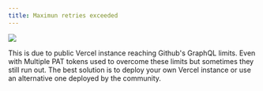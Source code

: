 ```yaml
---
title: Maximun retries exceeded
---
```


![](https://user-images.githubusercontent.com/17570430/169154428-082181cf-1296-4f3f-86f1-fcd28e5174ba.png)

This is due to public Vercel instance reaching Github's GraphQL limits. Even with Multiple PAT tokens used to overcome these limits but sometimes they still run out. The best solution is to deploy your own Vercel instance or use an alternative one deployed by the community.
